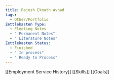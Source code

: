```yaml
---
title: Rajesh Eknath Avhad
tags:
  - Other/Portfolio
Zettlekasten Type:
  - Fleeting Notes
  - " Permanent Notes"
  - " Literature Notes"
Zettlekasten Status:
  - Finished
  - " In process"
  - " Ready to Process"
---
```



[[Employment Service History]]
[[Skills]]
[[Goals]]
